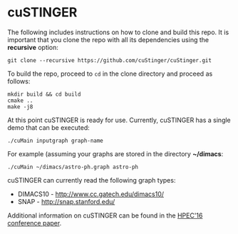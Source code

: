 # cuSTINGER

The following includes instructions on how to clone and build this repo.
It is important that you clone the repo with all its dependencies using the **recursive** option:
```
git clone --recursive https://github.com/cuStinger/cuStinger.git
```

To build the repo, proceed to ```cd``` in the clone directory and proceed as follows:
```
mkdir build && cd build
cmake ..
make -j8
```

At this point cuSTINGER is ready for use. Currently, cuSTINGER has a single demo that can be executed:
```
./cuMain inputgraph graph-name
```
For example (assuming your graphs are stored in the directory **~/dimacs**:
```
./cuMain ~/dimacs/astro-ph.graph astro-ph
```

cuSTINGER can currently read the following graph types:
* DIMACS10 - http://www.cc.gatech.edu/dimacs10/
* SNAP - http://snap.stanford.edu/


Additional information on cuSTINGER can be found in the [HPEC'16 conference paper](https://www.researchgate.net/publication/308174457_cuSTINGER_Supporting_Dynamic_Graph_Algorithms_for_GPUs).
